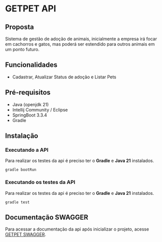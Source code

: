 # GETPET API

## Proposta
Sistema de gestão de adoção de
animais, inicialmente a empresa irá focar em cachorros e gatos, mas poderá
ser estendido para outros animais em um ponto futuro.

## Funcionalidades 
* Cadastrar, Atualizar Status de adoção e Listar Pets

## Pré-requisitos
* Java (openjdk 21)
* Intellij Community / Eclipse
* SpringBoot 3.3.4
* Gradle

## Instalação

### Executando a API
Para realizar os testes da api é preciso ter o **Gradle** e **Java 21** instalados.
````
gradle bootRun
````
### Executando os testes da API
Para realizar os testes da api é preciso ter o **Gradle** e **Java 21** instalados.
````
gradle test
````
## Documentação SWAGGER
Para acessar a documentação da api após inicializar o projeto, acesse [GETPET SWAGGER](http://localhost:8080/swagger-ui/index.html).
